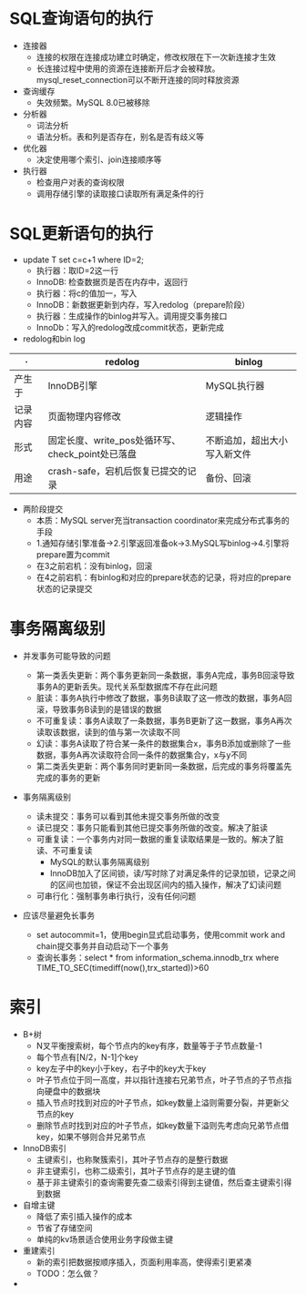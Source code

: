 # SQL查询语句的执行
- 连接器
  - 连接的权限在连接成功建立时确定，修改权限在下一次新连接才生效
  - 长连接过程中使用的资源在连接断开后才会被释放。mysql_reset_connection可以不断开连接的同时释放资源
- 查询缓存
  - 失效频繁。MySQL 8.0已被移除
- 分析器
  - 词法分析
  - 语法分析。表和列是否存在，别名是否有歧义等
- 优化器
  - 决定使用哪个索引、join连接顺序等
- 执行器
  - 检查用户对表的查询权限
  - 调用存储引擎的读取接口读取所有满足条件的行
 
 # SQL更新语句的执行
 - update T set c=c+1 where ID=2;
   - 执行器：取ID=2这一行
   - InnoDB: 检查数据页是否在内存中，返回行
   - 执行器：将c的值加一，写入
   - InnoDB：新数据更新到内存，写入redolog（prepare阶段）
   - 执行器：生成操作的binlog并写入。调用提交事务接口
   - InnoDb：写入的redolog改成commit状态，更新完成
- redolog和bin log

| ·| redolog | binlog  |
|  ----  | ----  |----  |
| 产生于  | InnoDB引擎 | MySQL执行器 |
| 记录内容  | 页面物理内容修改 | 逻辑操作 |
| 形式 | 固定长度、write_pos处循环写、check_point处已落盘|不断追加，超出大小写入新文件 |
| 用途| crash-safe，宕机后恢复已提交的记录|备份、回滚|

- 两阶段提交
  - 本质：MySQL server充当transaction coordinator来完成分布式事务的手段
  - 1.通知存储引擎准备->2.引擎返回准备ok->3.MySQL写binlog->4.引擎将prepare置为commit
  - 在3之前宕机：没有binlog，回滚
  - 在4之前宕机：有binlog和对应的prepare状态的记录，将对应的prepare状态的记录提交

# 事务隔离级别
- 并发事务可能导致的问题
  - 第一类丢失更新：两个事务更新同一条数据，事务A完成，事务B回滚导致事务A的更新丢失。现代关系型数据库不存在此问题
  - 脏读：事务A执行中修改了数据，事务B读取了这一修改的数据，事务A回滚，导致事务B读到的是错误的数据
  - 不可重复读：事务A读取了一条数据，事务B更新了这一数据，事务A再次读取该数据，读到的值与第一次读取不同
  - 幻读：事务A读取了符合某一条件的数据集合x，事务B添加或删除了一些数据，事务A再次读取符合同一条件的数据集合y，x与y不同
  - 第二类丢失更新：两个事务同时更新同一条数据，后完成的事务将覆盖先完成的事务的更新
  
- 事务隔离级别
  - 读未提交：事务可以看到其他未提交事务所做的改变
  - 读已提交：事务只能看到其他已提交事务所做的改变。解决了脏读
  - 可重复读：一个事务内对同一数据的重复读取结果是一致的。解决了脏读、不可重复读
    - MySQL的默认事务隔离级别
    - InnoDB加入了区间锁，读/写时除了对满足条件的记录加锁，记录之间的区间也加锁，保证不会出现区间内的插入操作，解决了幻读问题
  - 可串行化：强制事务串行执行，没有任何问题
  
- 应该尽量避免长事务
  - set autocommit=1，使用begin显式启动事务，使用commit work and chain提交事务并自动启动下一个事务
  - 查询长事务：select * from information_schema.innodb_trx where TIME_TO_SEC(timediff(now(),trx_started))>60
  
# 索引
- B+树
  - N叉平衡搜索树，每个节点内的key有序，数量等于子节点数量-1
  - 每个节点有[N/2，N-1]个key
  - key左子中的key小于key，右子中的key大于key
  - 叶子节点位于同一高度，并以指针连接右兄弟节点，叶子节点的子节点指向硬盘中的数据块
  - 插入节点时找到对应的叶子节点，如key数量上溢则需要分裂，并更新父节点的key
  - 删除节点时找到对应的叶子节点，如key数量下溢则先考虑向兄弟节点借key，如果不够则合并兄弟节点
- InnoDB索引
  - 主键索引，也称聚簇索引，其叶子节点存的是整行数据
  - 非主键索引，也称二级索引，其叶子节点存的是主键的值
  - 基于非主键索引的查询需要先查二级索引得到主键值，然后查主键索引得到数据
- 自增主键
  - 降低了索引插入操作的成本
  - 节省了存储空间
  - 单纯的kv场景适合使用业务字段做主键
- 重建索引
  - 新的索引把数据按顺序插入，页面利用率高，使得索引更紧凑
  - TODO：怎么做？
- 
